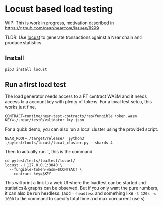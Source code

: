 # Locust based load testing

WIP: This is work in progress, motivation described in https://github.com/near/nearcore/issues/8999

TLDR: Use [locust](https://locust.io/) to generate transactions against a Near chain and produce statistics.

## Install
```
pip3 install locust
```

## Run a first load test

The load generator needs access to a FT contract WASM and it needs access to a account key with plenty of tokens.
For a local test setup, this works just fine.
```
CONTRACT=runtime/near-test-contracts/res/fungible_token.wasm
KEY=~/.near/test0/validator_key.json
```

For a quick demo, you can also run a local cluster using the provided script.
```
NEAR_ROOT=./target/release/  python3 ./pytest/tools/locust/local_cluster.py --shards 4
```

Then to actually run it, this is the command.
```
cd pytest/tests/loadtest/locust/
locust -H 127.0.0.1:3040 \
  --fungible-token-wasm=$CONTRACT \
  --contract-key=$KEY
```

This will print a link to a web UI where the loadtest can be started and statistics & graphs can be observed.
But if you only want the pure numbers, it can also be run headless.
(add `--headless` and something like `-t 120s -u 1000` to the command to specify total time and max concurrent users)
